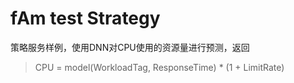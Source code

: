 # fAm test Strategy

策略服务样例，使用DNN对CPU使用的资源量进行预测，返回

> CPU = model(WorkloadTag, ResponseTime) * (1 + LimitRate)

